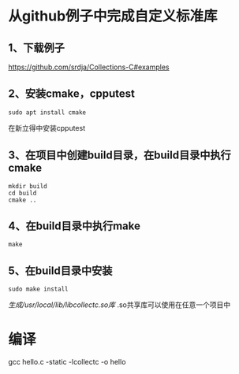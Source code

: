 从github例子中完成自定义标准库
==========================
1、下载例子
---------
https://github.com/srdja/Collections-C#examples

2、安装cmake，cpputest
---------------------
```
sudo apt install cmake
```
在新立得中安装cpputest

3、在项目中创建build目录，在build目录中执行cmake
-------------------------------------------
```
mkdir build
cd build
cmake ..
```

4、在build目录中执行make
----------------------
```
make
```

5、在build目录中安装
------------------
```
sudo make install
```
*生成/usr/local/lib/libcollectc.so库*
.so共享库可以使用在任意一个项目中

编译
===
gcc hello.c -static -lcollectc -o hello